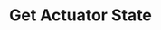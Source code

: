 ---
title: Get Actuator State
excerpt: Get current actuator state
api:
  file: openapi.json
  operationId: getActuatorState
hidden: false
---